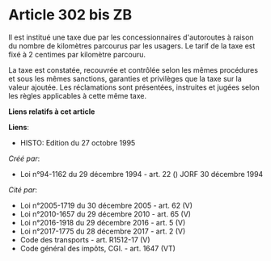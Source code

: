 # Article 302 bis ZB

Il est institué une taxe due par les concessionnaires d'autoroutes à raison du nombre de kilomètres parcourus par les
usagers.    Le tarif de la taxe est fixé à 2 centimes par kilomètre parcouru.

La taxe est constatée, recouvrée et contrôlée selon les mêmes procédures et sous les mêmes sanctions, garanties et privilèges
que la taxe sur la valeur ajoutée. Les réclamations sont présentées, instruites et jugées selon les règles applicables à
cette même taxe.

**Liens relatifs à cet article**

**Liens**:

  - HISTO: Edition du 27 octobre 1995

_Créé par_:

  - Loi n°94-1162 du 29 décembre 1994 - art. 22 () JORF 30 décembre 1994

_Cité par_:

  - Loi n°2005-1719 du 30 décembre 2005 - art. 62 (V)
  - Loi n°2010-1657 du 29 décembre 2010 - art. 65 (V)
  - Loi n°2016-1918 du 29 décembre 2016 - art. 5 (V)
  - Loi n°2017-1775 du 28 décembre 2017 - art. 2 (V)
  - Code des transports - art. R1512-17 (V)
  - Code général des impôts, CGI. - art. 1647 (VT)
